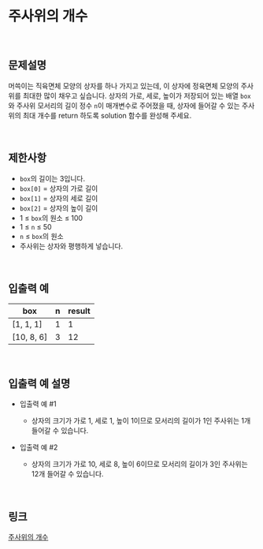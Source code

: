# 주사위의 개수

<br>

## 문제설명
머쓱이는 직육면체 모양의 상자를 하나 가지고 있는데, 이 상자에 정육면체 모양의 주사위를 최대한 많이 채우고 싶습니다. 상자의 가로, 세로, 높이가 저장되어 있는 배열 `box`와 주사위 모서리의 길이 정수 `n`이 매개변수로 주어졌을 때, 상자에 들어갈 수 있는 주사위의 최대 개수를 return 하도록 solution 함수를 완성해 주세요.

<br>

## 제한사항
- `box`의 길이는 3입니다.
- `box[0]` = 상자의 가로 길이
- `box[1]` = 상자의 세로 길이
- `box[2]` = 상자의 높이 길이
- 1 ≤ `box`의 원소 ≤ 100
- 1 ≤ `n` ≤ 50
- `n` ≤ `box`의 원소
- 주사위는 상자와 평행하게 넣습니다.

<br>

## 입출력 예
| box | n | result |
|---|---|---|
| [1, 1, 1] | 1 | 1 |
| [10, 8, 6] | 3 | 12 |

<br>

## 입출력 예 설명
- 입출력 예 #1
    - 상자의 크기가 가로 1, 세로 1, 높이 1이므로 모서리의 길이가 1인 주사위는 1개 들어갈 수 있습니다.

- 입출력 예 #2
    - 상자의 크기가 가로 10, 세로 8, 높이 6이므로 모서리의 길이가 3인 주사위는 12개 들어갈 수 있습니다.

<br>

## 링크
[주사위의 개수](https://school.programmers.co.kr/learn/courses/30/lessons/120845)
